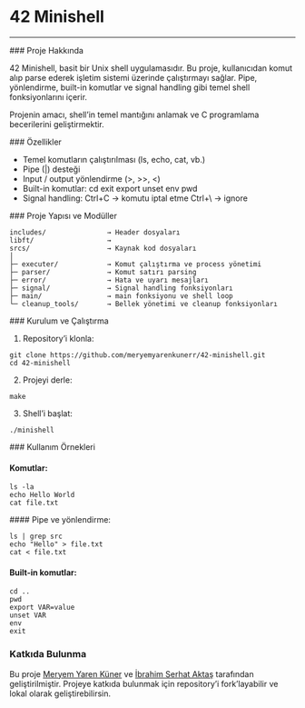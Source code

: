 # 42 Minishell
---
### Proje Hakkında

42 Minishell, basit bir Unix shell uygulamasıdır. Bu proje, kullanıcıdan komut alıp parse ederek işletim sistemi üzerinde çalıştırmayı sağlar. Pipe, yönlendirme, built-in komutlar ve signal handling gibi temel shell fonksiyonlarını içerir.

Projenin amacı, shell’in temel mantığını anlamak ve C programlama becerilerini geliştirmektir.

### Özellikler

- Temel komutların çalıştırılması (ls, echo, cat, vb.)
- Pipe (|) desteği
- Input / output yönlendirme (>, >>, <)
- Built-in komutlar:
	cd
	exit
	export
	unset
	env
	pwd
- Signal handling:
	Ctrl+C → komutu iptal etme
	Ctrl+\ → ignore

### Proje Yapısı ve Modüller
```
includes/				→ Header dosyaları
libft/					→
srcs/					→ Kaynak kod dosyaları
│
├─ executer/			→ Komut çalıştırma ve process yönetimi
├─ parser/				→ Komut satırı parsing
├─ error/				→ Hata ve uyarı mesajları
├─ signal/				→ Signal handling fonksiyonları
├─ main/				→ main fonksiyonu ve shell loop
└─ cleanup_tools/		→ Bellek yönetimi ve cleanup fonksiyonları
```

### Kurulum ve Çalıştırma

1. Repository’i klonla:
```
git clone https://github.com/meryemyarenkunerr/42-minishell.git
cd 42-minishell
```

2. Projeyi derle:
```
make
```

3. Shell’i başlat:
```
./minishell
```

### Kullanım Örnekleri

#### Komutlar:
```
ls -la
echo Hello World
cat file.txt
```

#### Pipe ve yönlendirme:
```
ls | grep src
echo "Hello" > file.txt
cat < file.txt
```

#### Built-in komutlar:
```
cd ..
pwd
export VAR=value
unset VAR
env
exit
```

### Katkıda Bulunma

Bu proje [Meryem Yaren Küner](https://github.com/meryemyarenkunerr) ve [İbrahim Serhat Aktaş](https://github.com/IbrmSerhat) tarafından geliştirilmiştir.
Projeye katkıda bulunmak için repository’i fork’layabilir ve lokal olarak geliştirebilirsin.